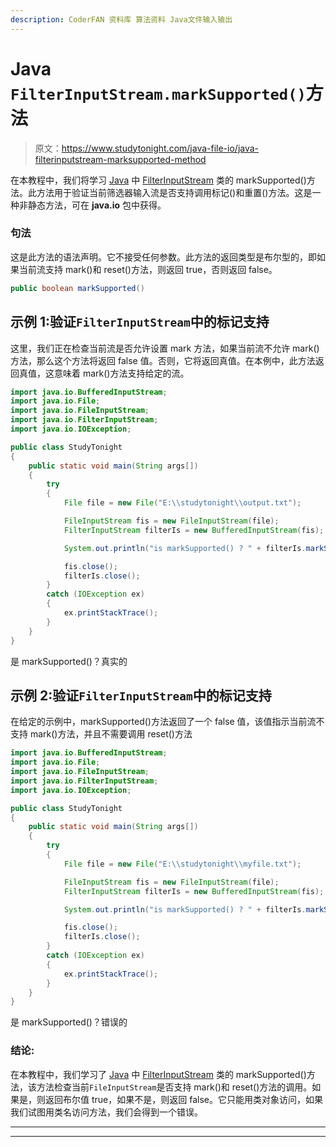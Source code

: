 ```yaml
---
description: CoderFAN 资料库 算法资料 Java文件输入输出
---
```


# Java `FilterInputStream.markSupported()`方法

> 原文：<https://www.studytonight.com/java-file-io/java-filterinputstream-marksupported-method>

在本教程中，我们将学习 [Java](https://www.studytonight.com/java/) 中 [FilterInputStream](https://www.studytonight.com/java-file-io/java-filterinputstream-class) 类的 markSupported()方法。此方法用于验证当前筛选器输入流是否支持调用标记()和重置()方法。这是一种非静态方法，可在 **java.io** 包中获得。

### 句法

这是此方法的语法声明。它不接受任何参数。此方法的返回类型是布尔型的，即如果当前流支持 mark()和 reset()方法，则返回 true，否则返回 false。

```java
public boolean markSupported()
```

## 示例 1:验证`FilterInputStream`中的标记支持

这里，我们正在检查当前流是否允许设置 mark 方法，如果当前流不允许 mark()方法，那么这个方法将返回 false 值。否则，它将返回真值。在本例中，此方法返回真值，这意味着 mark()方法支持给定的流。

```java
import java.io.BufferedInputStream;
import java.io.File;
import java.io.FileInputStream;
import java.io.FilterInputStream;
import java.io.IOException;

public class StudyTonight
{
	public static void main(String args[])
	{
		try 
		{
			File file = new File("E:\\studytonight\\output.txt");

			FileInputStream fis = new FileInputStream(file);
			FilterInputStream filterIs = new BufferedInputStream(fis);

			System.out.println("is markSupported() ? " + filterIs.markSupported());

			fis.close();
			filterIs.close();
		} 
		catch (IOException ex) 
		{
			ex.printStackTrace();
		}
	}
}
```

是 markSupported()？真实的

## 示例 2:验证`FilterInputStream`中的标记支持

在给定的示例中，markSupported()方法返回了一个 false 值，该值指示当前流不支持 mark()方法，并且不需要调用 reset()方法

```java
import java.io.BufferedInputStream;
import java.io.File;
import java.io.FileInputStream;
import java.io.FilterInputStream;
import java.io.IOException;

public class StudyTonight
{
	public static void main(String args[])
	{
		try 
		{
			File file = new File("E:\\studytonight\\myfile.txt");

			FileInputStream fis = new FileInputStream(file);
			FilterInputStream filterIs = new BufferedInputStream(fis);

			System.out.println("is markSupported() ? " + filterIs.markSupported());

			fis.close();
			filterIs.close();
		} 
		catch (IOException ex) 
		{
			ex.printStackTrace();
		}
	}
}
```

是 markSupported()？错误的

### 结论:

在本教程中，我们学习了 [Java](https://www.studytonight.com/java/) 中 [FilterInputStream](https://www.studytonight.com/java-file-io/java-filterinputstream-class) 类的 markSupported()方法，该方法检查当前`FileInputStream`是否支持 mark()和 reset()方法的调用。如果是，则返回布尔值 true，如果不是，则返回 false。它只能用类对象访问，如果我们试图用类名访问方法，我们会得到一个错误。

* * *

* * *